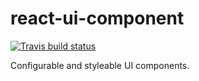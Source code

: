 # react-ui-component

[![Travis build status](https://img.shields.io/travis/prometheusresearch/react-ui/master.svg)](https://travis-ci.org/prometheusresearch/react-ui)

Configurable and styleable UI components.
